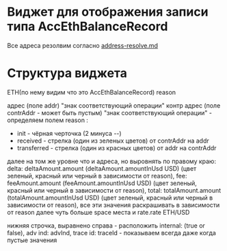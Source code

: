 # Виджет для отображения записи типа AccEthBalanceRecord

Все адреса резолвим согласно [address-resolve.md](address-resolve.md)

# Структура виджета

ETH(по нему видим что это AccEthBalanceRecord) reason

адрес (поле addr)  "знак соответствующий операции" контр адрес (поле contrAddr - может быть пустым)
"знак соответствующий операции" - определяем полем reason :

- init - чёрная черточка (2 минуса --)
- received - стрелка (один из зеленых цветов) от contrAddr на addr
- transferred - стрелка (один из красных цветов) от addr на contrAddr

далее на том же уровне что и адреса, но выровнять по правому краю:
delta: deltaAmount.amount (deltaAmount.amountInUsd USD) (цвет зеленый, красный или черный в зависимости от reason),
fee: feeAmount.amount (feeAmount.amountInUsd USD) (цвет зеленый, красный или черный в зависимости от reason),
total: totalAmount.amount (totalAmount.amountInUsd USD) (цвет зеленый, красный или черный в зависимости от reason),
все эти значения раскрашивать в зависимости от reason
далее чуть больше space места и rate.rate ETH/USD

нижняя строчка, выравнено справа - расположить internal: (true or false), adv ind: advInd, trace id: traceId -
показываем всегда даже когда пустые значения

